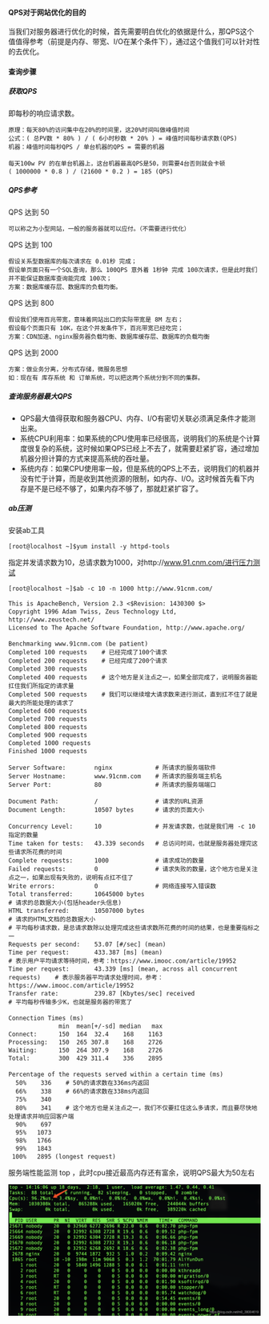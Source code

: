 #### QPS对于网站优化的目的

当我们对服务器进行优化的时候，首先需要明白优化的依据是什么，那QPS这个值值得参考（前提是内存、带宽、I/O在某个条件下），通过这个值我们可以针对性的去优化。

#### 查询步骤

#####  获取QPS

即每秒的响应请求数。

```
原理：每天80%的访问集中在20%的时间里，这20%时间叫做峰值时间 
公式：( 总PV数 * 80% ) / ( 6小时秒数 * 20% ) = 峰值时间每秒请求数(QPS) 
机器：峰值时间每秒QPS / 单台机器的QPS = 需要的机器 
 
每天100w PV 的在单台机器上，这台机器最高QPS是50，则需要4台否则就会卡顿
( 1000000 * 0.8 ) / (21600 * 0.2 ) = 185 (QPS) 
```

##### QPS参考

QPS 达到 50

```
可以称之为小型网站，一般的服务器就可以应付。（不需要进行优化）
```

QPS 达到 100

```
假设关系型数据库的每次请求在 0.01秒 完成；
假设单页面只有一个SQL查询，那么 100QPS 意外着 1秒钟 完成 100次请求，但是此时我们并不能保证数据库查询能完成 100次；
方案：数据库缓存层、数据库的负载均衡。
```

QPS 达到 800

```
假设我们使用百兆带宽，意味着网站出口的实际带宽是 8M 左右；
假设每个页面只有 10K，在这个并发条件下，百兆带宽已经吃完；
方案：CDN加速、nginx服务器负载均衡、数据库缓存层、数据库的负载均衡
```

QPS 达到 2000

```
方案：做业务分离，分布式存储，微服务思想
如：现在有 库存系统 和 订单系统，可以把这两个系统分到不同的集群。
```

##### 查询服务器最大QPS

- QPS最大值得获取和服务器CPU、内存、I/O有密切关联必须满足条件才能测出来。
- 系统CPU利用率：如果系统的CPU使用率已经很高，说明我们的系统是个计算度很复杂的系统，这时候如果QPS已经上不去了，就需要赶紧扩容，通过增加机器分担计算的方式来提高系统的吞吐量。
- 系统内存：如果CPU使用率一般，但是系统的QPS上不去，说明我们的机器并没有忙于计算，而是收到其他资源的限制，如内存、I/O。这时候首先看下内存是不是已经不够了，如果内存不够了，那就赶紧扩容了。

##### ab压测

安装ab工具

```
[root@localhost ~]$yum install -y httpd-tools
```

指定并发请求数为10，总请求数为1000，对http://www.91.cnm.com/进行压力测试

```
[root@localhost ~]$ab -c 10 -n 1000 http://www.91cnm.com/
```

```
This is ApacheBench, Version 2.3 <$Revision: 1430300 $>
Copyright 1996 Adam Twiss, Zeus Technology Ltd, http://www.zeustech.net/
Licensed to The Apache Software Foundation, http://www.apache.org/
 
Benchmarking www.91cnm.com (be patient)
Completed 100 requests    # 已经完成了100个请求
Completed 200 requests    # 已经完成了200个请求
Completed 300 requests    
Completed 400 requests    # 这个地方是关注点之一，如果全部完成了，说明服务器能扛住我们所指定的请求量
Completed 500 requests    # 我们可以继续增大请求数来进行测试，直到扛不住了就是最大的所能处理的请求了
Completed 600 requests    
Completed 700 requests    
Completed 800 requests    
Completed 900 requests    
Completed 1000 requests   
Finished 1000 requests    
                          
Server Software:        nginx            # 所请求的服务端软件
Server Hostname:        www.91cnm.com    # 所请求的服务端主机名
Server Port:            80               # 所请求的服务端端口
 
Document Path:          /                # 请求的URL资源
Document Length:        10507 bytes      # 请求的页面大小
 
Concurrency Level:      10               # 并发请求数，也就是我们用 -c 10 指定的数量
Time taken for tests:   43.339 seconds   # 总访问时间，也就是服务器处理完这些请求所花费的时间
Complete requests:      1000             # 请求成功的数量
Failed requests:        0                # 请求失败的数量，这个地方也是关注点之一，如果出现有失败的，说明有点扛不住了
Write errors:           0                # 网络连接写入错误数
Total transferred:      10645000 bytes                                        # 请求的总数据大小(包括header头信息)
HTML transferred:       10507000 bytes                                        # 请求的HTML文档的总数据大小
# 平均每秒请求数，是总请求数除以处理完成这些请求数所花费的时间的结果，也是重要指标之一
Requests per second:    53.07 [#/sec] (mean)                                 
Time per request:       433.387 [ms] (mean)                                   # 表示用户平均请求等待时间，参考：https://www.imooc.com/article/19952
Time per request:       43.339 [ms] (mean, across all concurrent requests)    # 表示服务器平均请求处理时间，参考：https://www.imooc.com/article/19952
Transfer rate:          239.87 [Kbytes/sec] received                          # 平均每秒传输多少K，也就是服务器的带宽了
 
Connection Times (ms)
              min  mean[+/-sd] median   max
Connect:      150  164  32.4    168    1163
Processing:   150  265 307.8    168    2726
Waiting:      150  264 307.9    168    2726
Total:        300  429 311.4    336    2895
 
Percentage of the requests served within a certain time (ms)
  50%    336    # 50%的请求数在336ms内返回
  66%    338    # 66%的请求数在338ms内返回
  75%    340    
  80%    341    # 这个地方也是关注点之一，我们不仅要扛住这么多请求，而且要尽快地处理请求并响应回客户端
  90%    697    
  95%   1073    
  98%   1766    
  99%   1843    
 100%   2895 (longest request)
```

服务端性能监测 top ，此时cpu接近最高内存还有富余，说明QPS最大为50左右

<img src="img/20190517141629556.png?x-oss-process=image/watermark,type_ZmFuZ3poZW5naGVpdGk,shadow_10,text_aHR0cHM6Ly9ibG9nLmNzZG4ubmV0L20wXzM4MDA0NjE5,size_16,color_FFFFFF,t_70" alt="img" style="zoom:50%;" />